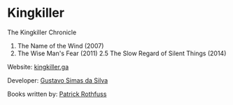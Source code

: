# Kingkiller

The Kingkiller Chronicle

1. The Name of the Wind (2007)
2. The Wise Man's Fear (2011)
2.5 The Slow Regard of Silent Things (2014)

Website: [kingkiller.ga](http://kingkiller.ga)

Developer: [Gustavo Simas da Silva](gsimas.github.io)

Books written by: [Patrick Rothfuss](https://www.patrickrothfuss.com/)




